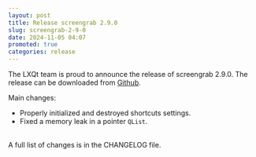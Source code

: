 ```yaml
---
layout: post
title: Release screengrab 2.9.0
slug: screengrab-2-9-0
date: 2024-11-05 04:07
promoted: true
categories: release
---
```

The LXQt team is proud to announce the release of screengrab 2.9.0.
The release can be downloaded from [Github](https://github.com/lxqt/screengrab/releases).

Main changes:

 * Properly initialized and destroyed shortcuts settings.
 * Fixed a memory leak in a pointer `QList`.


<br/>
A full list of changes is in the CHANGELOG file.
<br/>
